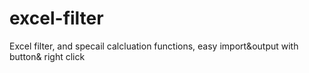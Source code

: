 # excel-filter
Excel filter, and specail calcluation functions, easy import&amp;output with
button&amp; right click
